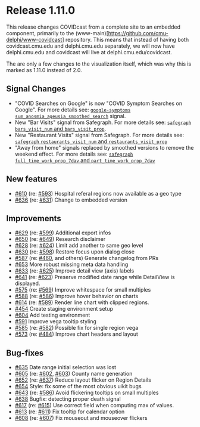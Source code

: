 # Release 1.11.0

This release changes COVIDcast from a complete site to an embedded component, primarily to the (www-main)[https://github.com/cmu-delphi/www-covidcast] repository. This means that instead of having both covidcast.cmu.edu and delphi.cmu.edu separately, we will now have delphi.cmu.edu and covidcast will live at delphi.cmu.edu/covidcast.

The are only a few changes to the visualization itself, which was why this is marked as 1.11.0 instead of 2.0.

## Signal Changes

- "COVID Searches on Google" is now "COVID Symptom Searches on Google". For more details see: [`google-symptoms` `sum_anosmia_ageusia_smoothed_search`](https://cmu-delphi.github.io/delphi-epidata/api/covidcast-signals/google-symptoms.html) signal.
- New "Bar Visits" signal from Safegraph. For more details see: [`safegraph` `bars_visit_num` and `bars_visit_prop`](https://cmu-delphi.github.io/delphi-epidata/api/covidcast-signals/safegraph.html#safegraph-weekly-patterns).
- New "Restaurant Visits" signal from Safegraph. For more details see: [`safegraph` `restaurants_visit_num` and `restaurants_visit_prop`](https://cmu-delphi.github.io/delphi-epidata/api/covidcast-signals/safegraph.html#safegraph-weekly-patterns)
- "Away from home" signals replaced by smoothed versions to remove the weekend effect. For more details see: [`safegraph` `full_time_work_prop_7dav` and `part_time_work_prop_7dav`](https://cmu-delphi.github.io/delphi-epidata/api/covidcast-signals/safegraph.html#safegraph-social-distancing-metrics)

## New features

- [#610](https://github.com/cmu-delphi/www-covidcast/pull/610) (re: [#593](https://github.com/cmu-delphi/www-covidcast/issues/593)) Hospital referal regions now available as a geo type
- [#636](https://github.com/cmu-delphi/www-covidcast/pull/636) (re: [#631](https://github.com/cmu-delphi/www-covidcast/issues/631)) Change to embedded version

## Improvements

- [#629](https://github.com/cmu-delphi/www-covidcast/pull/629) (re: [#599](https://github.com/cmu-delphi/www-covidcast/issues/599)) Additional export infos
- [#650](https://github.com/cmu-delphi/www-covidcast/pull/650) (re: [#649](https://github.com/cmu-delphi/www-covidcast/issues/649)) Research disclaimer
- [#628](https://github.com/cmu-delphi/www-covidcast/pull/628) (re: [#624](https://github.com/cmu-delphi/www-covidcast/issues/624)) Limit add another to same geo level
- [#630](https://github.com/cmu-delphi/www-covidcast/pull/630) (re: [#598](https://github.com/cmu-delphi/www-covidcast/issues/598)) Restore focus upon dialog close
- [#587](https://github.com/cmu-delphi/www-covidcast/pull/587) (re: [#460](https://github.com/cmu-delphi/www-covidcast/issues/460), and others) Generate changelog from PRs
- [#653](https://github.com/cmu-delphi/www-covidcast/pull/653) More robust missing meta data handling
- [#633](https://github.com/cmu-delphi/www-covidcast/pull/633) (re: [#625](https://github.com/cmu-delphi/www-covidcast/issues/625)) Improve detail view (axis) labels
- [#641](https://github.com/cmu-delphi/www-covidcast/pull/641) (re: [#623](https://github.com/cmu-delphi/www-covidcast/issues/623)) Preserve modified date range while DetailView is displayed.
- [#575](https://github.com/cmu-delphi/www-covidcast/pull/575) (re: [#569](https://github.com/cmu-delphi/www-covidcast/issues/569)) Improve whitespace for small multiples
- [#588](https://github.com/cmu-delphi/www-covidcast/pull/588) (re: [#586](https://github.com/cmu-delphi/www-covidcast/issues/586)) Improve hover behavior on charts
- [#614](https://github.com/cmu-delphi/www-covidcast/pull/614) (re: [#589](https://github.com/cmu-delphi/www-covidcast/issues/589)) Render line chart with clipped regions.
- [#454](https://github.com/cmu-delphi/www-covidcast/pull/454) Create staging environment setup
- [#604](https://github.com/cmu-delphi/www-covidcast/pull/604) Add testing environment
- [#591](https://github.com/cmu-delphi/www-covidcast/pull/591) Improve vega tooltip styling
- [#585](https://github.com/cmu-delphi/www-covidcast/pull/585) (re: [#582](https://github.com/cmu-delphi/www-covidcast/issues/582)) Possible fix for single region vega
- [#573](https://github.com/cmu-delphi/www-covidcast/pull/573) (re: [#484](https://github.com/cmu-delphi/www-covidcast/issues/484)) Improve chart headers and layout

## Bug-fixes

- [#635](https://github.com/cmu-delphi/www-covidcast/pull/635) Date range initial selection was lost
- [#605](https://github.com/cmu-delphi/www-covidcast/pull/605) (re: [#602](https://github.com/cmu-delphi/www-covidcast/issues/602), [#603](https://github.com/cmu-delphi/www-covidcast/issues/603)) County name generation
- [#652](https://github.com/cmu-delphi/www-covidcast/pull/652) (re: [#637](https://github.com/cmu-delphi/www-covidcast/issues/637)) Reduce layout flicker on Region Details
- [#654](https://github.com/cmu-delphi/www-covidcast/pull/654) Style: fix some of the most obvious uikit bugs
- [#643](https://github.com/cmu-delphi/www-covidcast/pull/643) (re: [#586](https://github.com/cmu-delphi/www-covidcast/issues/586)) Avoid flickering tooltips on small multiples
- [#638](https://github.com/cmu-delphi/www-covidcast/pull/638) Bugfix: detecting proper death signal
- [#617](https://github.com/cmu-delphi/www-covidcast/pull/617) (re: [#615](https://github.com/cmu-delphi/www-covidcast/issues/615)) Use correct field when computing max of values.
- [#613](https://github.com/cmu-delphi/www-covidcast/pull/613) (re: [#611](https://github.com/cmu-delphi/www-covidcast/issues/611)) Fix tooltip for calendar option
- [#608](https://github.com/cmu-delphi/www-covidcast/pull/608) (re: [#607](https://github.com/cmu-delphi/www-covidcast/issues/607)) Fix mouseout and mouseover flickers
